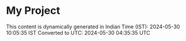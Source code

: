 # My Project

This content is dynamically generated in Indian Time (IST): 2024-05-30 10:05:35 IST
Converted to UTC: 2024-05-30 04:35:35 UTC
